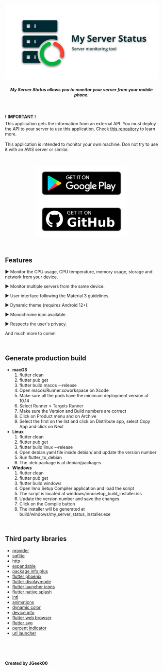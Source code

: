 <h1 align="center">
  <img src="https://github.com/JGeek00/my-server-status-app/raw/master/assets/other/banner.png" />
</h1>

<h5 align="center">
  My Server Status allows you to monitor your server from your mobile phone.
</h5>

<br>
<p>
❗️ <b>IMPORTANT</b> ❗️
<br>
This application gets the information from an external API. You must deploy the API to your server to use this application. Check <a href="https://github.com/JGeek00/my-server-status-api">this repository</a> to learn more.
<br>
<br>
This application is intended to monitor your own machine. Don not try to use it with an AWS server or similar.
</p>

<br>

<p align="center">
  <a href="https://play.google.com/store/apps/details?id=com.jgeek00.my_server_status" target="_blank" rel="noopener noreferrer">
    <img src="/assets/other/get_google_play.png" width="300px">
  </a>
  <a href="https://github.com/JGeek00/my-server-status-app/releases" target="_blank" rel="noopener noreferrer">
    <img src="/assets/other/get-github.png" width="300px">
  </a>
</p>

<br>

## Features
<p>▶️ Monitor the CPU usage, CPU temperature, memory usage, storage and network from your device.</p>
<p>▶️ Monitor multiple servers from the same device.</p>
<p>▶️ User interface following the Material 3 guidelines.</p>
<p>▶️ Dynamic theme (requires Android 12+).</p>
<p>▶️ Monochrome icon available.</p>
<p>▶️ Respects the user's privacy.</p>
<p>And much more to come!</p>

<br>

## Generate production build
<ul>
  <li>
    <b>macOS</b>
    <ol>  
      <li>flutter clean</li>
      <li>flutter pub get</li>
      <li>flutter build macos --release</li>
      <li>Open macos/Runner.xcworkspace on Xcode</li>
      <li>Make sure all the pods have the minimum deployment version at 10.14</li>
      <li>Select Runner > Targets Runner</li>
      <li>Make sure the Version and Build numbers are correct</li>
      <li>Click on Product menu and on Archive</li>
      <li>Select the first on the list and click on Distribute app, select Copy App and click on Next</li>
    </ol>
  </li>
  <li>
    <b>Linux</b>
    <ol>
      <li>flutter clean</li>
      <li>flutter pub get</li>
      <li>flutter build linux --release</li>
      <li>Open debian.yaml file inside debian/ and update the version number</li>
      <li>Run flutter_to_debian</li>
      <li>The .deb package is at debian/packages</li>
    </ol>
  </li>
  <li>
    <b>Windows</b>
    <ol>
      <li>flutter clean</li>
      <li>flutter pub get</li>
      <li>flutter build windows</li>
      <li>Open Inno Setup Compiler application and load the script</li>
      <li>The script is located at windows/innosetup_build_installer.iss</li>
      <li>Update the version number and save the changes</li>
      <li>Click on the Compile button</li>
      <li>The installer will be generated at build/windows/my_server_status_installer.exe</li>
    </ol>
  </li>
</ul>

<br>

## Third party libraries
- [provider](https://pub.dev/packages/provider)
- [sqflite](https://pub.dev/packages/sqflite)
- [http](https://pub.dev/packages/http)
- [expandable](https://pub.dev/packages/expandable)
- [package info plus](https://pub.dev/packages/package_info_plus)
- [flutter phoenix](https://pub.dev/packages/flutter_phoenix)
- [flutter displaymode](https://pub.dev/packages/flutter_displaymode)
- [flutter launcher icons](https://pub.dev/packages/flutter_launcher_icons)
- [flutter native splash](https://pub.dev/packages/flutter_native_splash)
- [intl](https://pub.dev/packages/intl)
- [animations](https://pub.dev/packages/animations)
- [dynamic color](https://pub.dev/packages/dynamic_color)
- [device info](https://pub.dev/packages/device_info)
- [flutter web browser](https://pub.dev/packages/flutter_web_browser)
- [flutter svg](https://pub.dev/packages/flutter_svg)
- [percent indicator](https://pub.dev/packages/percent_indicator)
- [url launcher](https://pub.dev/packages/url_launcher)


<br>
<br>
<br>
<br>
<b>Created by JGeek00</b>
